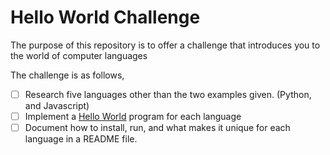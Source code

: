 # Hello World Challenge

The purpose of this repository is to offer a challenge that introduces you to the world of computer languages

The challenge is as follows,

- [ ] Research five languages other than the two examples given. (Python, and Javascript)
- [ ] Implement a [Hello World](https://en.wikipedia.org/wiki/%22Hello,_World!%22_program) program for each language
- [ ] Document how to install, run, and what makes it unique for each language in a README file.
